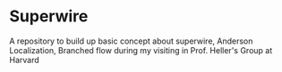 # Superwire
A repository to build up basic concept about superwire, Anderson Localization, Branched flow during my visiting in Prof. Heller's Group at Harvard
